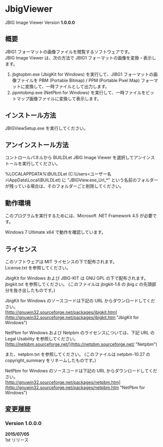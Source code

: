 JbigViewer
==========

JBIG Image Viewer Version **1.0.0.0**


概要
----
JBIG1 フォーマットの画像ファイルを閲覧するソフトウェアです。  
JBIG Image Viewer は、次の方法で JBIG1 フォーマットの画像を変換・表示します。  
  1. jbgtopbm.exe (JbigKit for Windows) を実行して、JIBG1 フォーマットの画像ファイルを 
     PBM (Portable Bitmap) / PPM (Portable Pixel Map) フォーマットに変換して、一時ファイルとして出力します。
  2. ppmtobmp.exe (NetPbm for Windows) を実行して、一時ファイルをビットマップ画像ファイルに変換して表示します。


インストール方法
----------------
JBIGViewSetup.exe を実行してください。


アンインストール方法
--------------------
コントロールパネルから BUILDLet JBIG Image Viewer を選択してアンインストールを実行してください。  
  
%LOCALAPPDATA%\BUILDLet (C:\Users\<ユーザー名>\AppData\Local\BUILDLet) に "JBIGView.exe_Url_*"
という名前のフォルダーが残っている場合は、そのフォルダーごと削除してください。


動作環境
--------
このプログラムを実行するためには、Microsoft .NET Framework 4.5 が必要です。  
  
Windows 7 Ultimate x64 で動作を確認しています。


ライセンス
----------
このソフトウェアは MIT ライセンスの下で配布されます。  
License.txt を参照してください。


JbigKit for Windows および JBIG-KIT は GNU GPL の下で配布されます。  
jbigkit.txt を参照してください。 (このファイルは jbigkit-1.6 の jbig.c の先頭部分を抜き出したものです。)  
  
JbigKit for Windows のソースコードは下記の URL からダウンロードしてください。  
[http://gnuwin32.sourceforge.net/packages/jbigkit.htm](http://gnuwin32.sourceforge.net/packages/jbigkit.htm "JbigKit for Windows")
  
  
NetPbm for Windows および Netpbm のライセンスについては、下記 URL の Legal Usability を参照してください。  
[http://netpbm.sourceforge.net/](http://netpbm.sourceforge.net/ "Netpbm")  
  
また、netpbm.txt を参照してください。 (このファイルは netpbm-10.27 の copyright_summary をリネームしたものです。)  
  
NetPbm for Windows のソースコードは下記の URL からダウンロードしてください。  
[http://gnuwin32.sourceforge.net/packages/netpbm.htm](http://gnuwin32.sourceforge.net/packages/netpbm.htm "NetPbm for Windows")


変更履歴
--------
### Version 1.0.0.0
**2015/07/05**  
1st リリース
